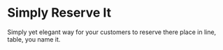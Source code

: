 # Simply Reserve It

Simply yet elegant way for your customers to reserve there place in line, table, you name it.<br>


